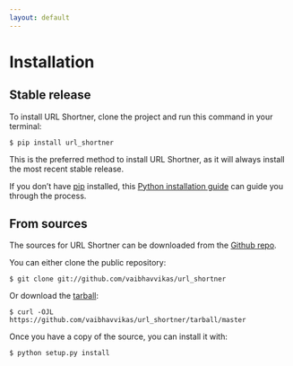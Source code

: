 ```yaml
---
layout: default
---
```


# Installation

## Stable release

To install URL Shortner, clone the project and run this command in your terminal:

```console
$ pip install url_shortner
```

This is the preferred method to install URL Shortner, as it will always install the most recent stable release.

If you don’t have [pip](https://pip.pypa.io) installed, this [Python installation guide](http://docs.python-guide.org/en/latest/starting/installation/) can guide
you through the process.

## From sources

The sources for URL Shortner can be downloaded from the [Github repo](https://github.com/vaibhavvikas/url_shortner).

You can either clone the public repository:

```console
$ git clone git://github.com/vaibhavvikas/url_shortner
```

Or download the [tarball](https://github.com/vaibhavvikas/url_shortner/tarball/master):

```console
$ curl -OJL https://github.com/vaibhavvikas/url_shortner/tarball/master
```

Once you have a copy of the source, you can install it with:

```console
$ python setup.py install
```
